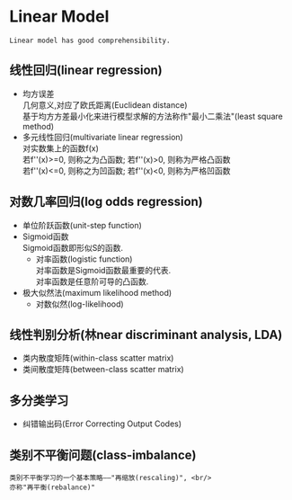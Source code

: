 # Linear Model
    Linear model has good comprehensibility.
## 线性回归(linear regression)
- 均方误差<br/>
几何意义,对应了欧氏距离(Euclidean distance)<br/>
基于均方方差最小化来进行模型求解的方法称作"最小二乘法"(least square method)
- 多元线性回归(multivariate linear regression)<br/>
对实数集上的函数f(x)<br/>
若f''(x)>=0, 则称之为凸函数; 若f''(x)>0, 则称为严格凸函数<br/>
若f''(x)<=0, 则称之为凹函数; 若f''(x)<0, 则称为严格凹函数<br/>
## 对数几率回归(log odds regression)
- 单位阶跃函数(unit-step function)
- Sigmoid函数<br/>
    Sigmoid函数即形似S的函数.
    - 对率函数(logistic function)<br/>
        对率函数是Sigmoid函数最重要的代表.<br/>
        对率函数是任意阶可导的凸函数.
- 极大似然法(maximum likelihood method)
    - 对数似然(log-likelihood)
## 线性判别分析(林near discriminant analysis, LDA)
- 类内散度矩阵(within-class scatter matrix)
- 类间散度矩阵(between-class scatter matrix)
## 多分类学习
- 纠错输出码(Error Correcting Output Codes)
## 类别不平衡问题(class-imbalance)
    类别不平衡学习的一个基本策略——"再缩放(rescaling)", <br/>
    亦称"再平衡(rebalance)"




